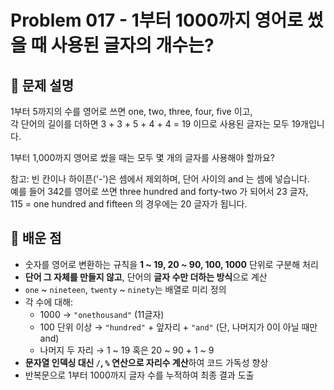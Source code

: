 # Problem 017 - 1부터 1000까지 영어로 썼을 때 사용된 글자의 개수는? 
 
## 📝 문제 설명
1부터 5까지의 수를 영어로 쓰면 one, two, three, four, five 이고,  
각 단어의 길이를 더하면 3 + 3 + 5 + 4 + 4 = 19 이므로 사용된 글자는 모두 19개입니다.  
  
1부터 1,000까지 영어로 썼을 때는 모두 몇 개의 글자를 사용해야 할까요?  
  
참고: 빈 칸이나 하이픈('-')은 셈에서 제외하며, 단어 사이의 and 는 셈에 넣습니다.  
예를 들어 342를 영어로 쓰면 three hundred and forty-two 가 되어서 23 글자,  
115 = one hundred and fifteen 의 경우에는 20 글자가 됩니다.

## 🧠 배운 점
- 숫자를 영어로 변환하는 규칙을 **1 ~ 19, 20 ~ 90, 100, 1000** 단위로 구분해 처리
- **단어 그 자체를 만들지 않고**, 단어의 **글자 수만 더하는 방식**으로 계산
- `one` ~ `nineteen`, `twenty` ~ `ninety`는 배열로 미리 정의
- 각 수에 대해:
  - 1000 → `"onethousand"` (11글자)
  - 100 단위 이상 → `"hundred"` + 앞자리 + `"and"` (단, 나머지가 0이 아닐 때만 and)
  - 나머지 두 자리 → 1 ~ 19 혹은 20 ~ 90 + 1 ~ 9
- **문자열 인덱싱 대신 `/`, `%` 연산으로 자리수 계산**하여 코드 가독성 향상
- 반복문으로 1부터 1000까지 글자 수를 누적하여 최종 결과 도출

